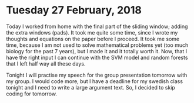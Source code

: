 # Tuesday 27 February, 2018

Today I worked from home with the final part of the sliding window; adding the extra windows (pads). It took me quite some time, since 
I wrote my thoughts and equations on the paper before I proceed. It took me some time, because  I am not used to solve mathematical problems
yet (too much biology for the past 7 years), but I made it and it totally worth it. Now, that I have the right input I can continue with the SVM model and random forests that I left 
half way all these days. 

Tonight I will practise my speech for the group presentation tomorrow with my group. I would code more, but I have a deadline for my swedish
class tonight and  I need to write a large argument text. So, I decided to skip coding for tomorrow. 
